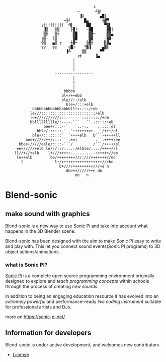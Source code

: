                                            ╘
                                    ─       ╛▒╛
                                     ▐╫       ▄█├
                              ─╟╛      █▄      ╪▓▀
                    ╓┤┤┤┤┤┤┤┤┤  ╩▌      ██      ▀▓▌
                     ▐▒   ╬▒     ╟▓╘    ─▓█      ▓▓├
                     ▒╫   ▒╪      ▓█     ▓▓─     ▓▓▄
                    ╒▒─  │▒       ▓█     ▓▓     ─▓▓─
                    ╬▒   ▄▒ ╒    ╪▓═    ╬▓╬     ▌▓▄
                    ╥╒   ╦╥     ╕█╒    ╙▓▐     ▄▓╫
                               ▐╩     ▒▒      ▀▀
                                    ╒╪      ▐▄
                                  |
                                  |
                                  |
                          -----------------                
                                  |
                                  |
                                  |
                              bbbbb                     
                             bl+/++ebb                  
                             ble//::/elb                
                               ble+/:::+elb             
                bbbbbbbbbbbbbbbbblll+::::/+eb           
               le///::::::::::::::::::::::::/elb        
               le+//////////:::-------::::::::/+eb      
               bbllllllllle/:----.```   ``.-:::::+eb    
                     bee+/:::--`   `..-..    .:::::el   
                  bble/::::::-`  `:++++++e+.  `/+++/el  
                ble+/::::::::`  `++++elb   b```-+++++ll 
             bee+/////++/::::```.+el        .``.++++/ee 
          bbee+/////eele/::::-```/         /```/++++/el 
         ee+/////+elb le///::/:...-/elble/..../++++//l  
        ll//+//+elb    l+///++++:-.........-:+++++//eb  
         le++elb        be/++++++++///:///+++++++//ed   
           l              l+/++++++++++++++++++//+bn    
                            b+////+++++++++///+e n      
                               dbe++/////++e dn         
                                   nn   n               
# Blend-sonic
## make sound with graphics

Blend-sonic is a new way to use Sonic Pi and take into account what happens 
in the 3D Blender scene. 

Blend-sonic has been designed with the aim to make Sonic Pi easy to write and play with.
This let you connect sound events(Sonic PI programs) to 3D object actions/animations.

### what is Sonic PI?

[Sonic Pi](https://github.com/sonic-pi-net/sonic-pi) is a complete open source programming environment originally
designed to explore and *teach programming concepts* within schools through
the process of creating *new sounds*.

In addition to being an engaging education resource it has evolved into
an *extremely powerful* and performance-ready *live coding instrument* suitable
for professional artists and DJs.

more on https://sonic-pi.net/

## Information for developers

Blend-sonic is under active development, and welcomes new contributors

* [License](LICENSE.md)

